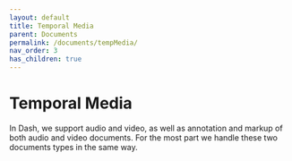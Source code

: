 ```yaml
---
layout: default
title: Temporal Media
parent: Documents
permalink: /documents/tempMedia/
nav_order: 3
has_children: true
---
```


# Temporal Media

In Dash, we support audio and video, as well as annotation and markup of both audio and video documents. For the most part we handle these two documents types in the same way.
